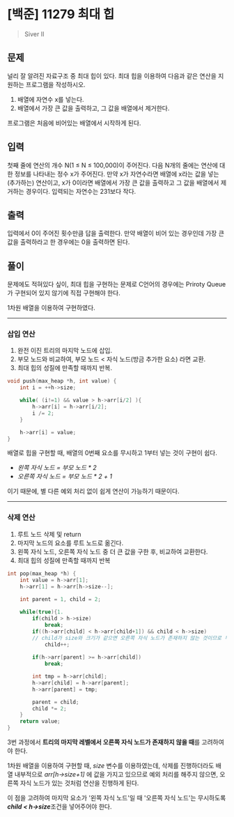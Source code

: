 
# [백준] 11279 최대 힙
>Siver II

## 문제

널리 잘 알려진 자료구조 중 최대 힙이 있다. 최대 힙을 이용하여 다음과 같은 연산을 지원하는 프로그램을 작성하시오.

1. 배열에 자연수 x를 넣는다.
2. 배열에서 가장 큰 값을 출력하고, 그 값을 배열에서 제거한다.

프로그램은 처음에 비어있는 배열에서 시작하게 된다.

## 입력

첫째 줄에 연산의 개수 N(1 ≤ N ≤ 100,000)이 주어진다. 다음 N개의 줄에는 연산에 대한 정보를 나타내는 정수 x가 주어진다. 만약 x가 자연수라면 배열에 x라는 값을 넣는(추가하는) 연산이고, x가 0이라면 배열에서 가장 큰 값을 출력하고 그 값을 배열에서 제거하는 경우이다. 입력되는 자연수는 231보다 작다.

## 출력

입력에서 0이 주어진 횟수만큼 답을 출력한다. 만약 배열이 비어 있는 경우인데 가장 큰 값을 출력하라고 한 경우에는 0을 출력하면 된다.



## 풀이


문제에도 적혀있다 싶이, 최대 힙을 구현하는 문제로  C언어의 경우에는 Priroty Queue가 구현되어 있지 않기에 직접 구현해야 한다.

1차원 배열을 이용하여 구현하였다.

***

### 삽입 연산

1. 완전 이진 트리의 마지막 노드에 삽입.
2. 부모 노드와 비교하여, 부모 노드 < 자식 노드(방금 추가한 요소) 라면 교환.
3. 최대 힙의 성질에 만족할 때까지 반복.


```C
void push(max_heap *h, int value) {
    int i = ++h->size;

    while( (i!=1) && value > h->arr[i/2] ){
        h->arr[i] = h->arr[i/2];
        i /= 2;
    }

    h->arr[i] = value;
}
```

배열로 힙을 구현할 때, 배열의 0번째 요소를 무시하고 1부터 넣는 것이 구현이 쉽다.

- *왼쪽 자식 노드 = 부모 노드 * 2*
- *오른쪽 자식 노드 = 부모 노드 * 2 + 1*

이기 때문에, 별 다른 예외 처리 없이 쉽게 연산이 가능하기 때문이다.

***

### 삭제 연산

1. 루트 노드 삭제 및 return
2. 마지막 노드의 요소를 루트 노드로 옮긴다.
3. 왼쪽 자식 노드, 오른쪽 자식 노드 중 더 큰 값을 구한 후, 비교하여 교환한다.
4. 최대 힙의 성질에 만족할 때까지 반복


```C
int pop(max_heap *h) {
    int value = h->arr[1];
    h->arr[1] = h->arr[h->size--];
    
    int parent = 1, child = 2;

    while(true){1. 
        if(child > h->size)
            break;
        if((h->arr[child] < h->arr[child+1]) && child < h->size)
        // child가 size와 크기가 같으면 오른쪽 자식 노드가 존재하지 않는 것이므로 무시해야 함.
            child++;
        
        if(h->arr[parent] >= h->arr[child])
            break;

        int tmp = h->arr[child];
        h->arr[child] = h->arr[parent];
        h->arr[parent] = tmp;

        parent = child;
        child *= 2;
    }
    return value;
}
```

3번 과정에서 **트리의 마지막 레벨에서 오른쪽 자식 노드가 존재하지 않을 때**를 고려하여야 한다.

1차원 배열을 이용하여 구현할 때, *size* 변수를 이용하였는데, 삭제를 진행하더라도 배열 내부적으로 *arr[h->size+1]* 에 값을 가지고 있으므로 예외 처리를 해주지 않으면, 오른쪽 자식 노드가 있는 것처럼 연산을 진행하게 된다.

이 점을 고려하여 마지막 요소가 '왼쪽 자식 노드'일 때 '오른쪽 자식 노드'는 무시하도록 ***child < h->size***조건을 넣어주어야 한다.